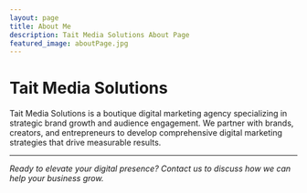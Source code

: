 ```yaml
---
layout: page
title: About Me
description: Tait Media Solutions About Page
featured_image: aboutPage.jpg
---
```


# Tait Media Solutions
Tait Media Solutions is a boutique digital marketing agency specializing in strategic brand growth and audience engagement. We partner with brands, creators, and entrepreneurs to develop comprehensive digital marketing strategies that drive measurable results.


---

*Ready to elevate your digital presence? Contact us to discuss how we can help your business grow.*
